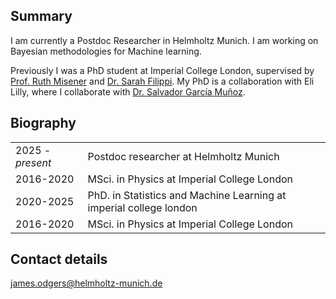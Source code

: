 ## Summary 

I am currently a Postdoc Researcher in Helmholtz Munich. I am working on Bayesian methodologies for Machine learning. 

Previously I was a PhD student at Imperial College London, supervised by [Prof. Ruth Misener](https://www.imperial.ac.uk/people/r.misener) and [Dr. Sarah Filippi](https://www.imperial.ac.uk/people/s.filippi). My PhD is a collaboration with Eli Lilly, where I collaborate with [Dr. Salvador García Muñoz](https://scholar.google.com/citations?user=L-7xA40AAAAJ&hl). 

## Biography

| | |
|---|----|
|2025 - _present_|Postdoc researcher at Helmholtz Munich|
|2016-2020 |MSci. in Physics at Imperial College London |
| 2020-2025|PhD. in Statistics and Machine Learning at imperial college london|
|2016-2020 |MSci. in Physics at Imperial College London |



## Contact details 

<james.odgers@helmholtz-munich.de>

